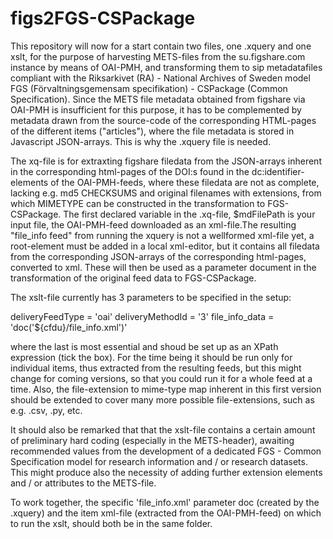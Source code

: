 # figs2FGS-CSPackage
This repository will now for a start contain two files, one .xquery and one xslt, for the purpose of harvesting METS-files from the su.figshare.com instance by means of OAI-PMH, and transforming them to sip metadatafiles compliant with the Riksarkivet (RA) - National Archives of Sweden model FGS (Förvaltningsgemensam specifikation) - CSPackage (Common Specification). Since the METS file metadata obtained from figshare via OAI-PMH is insufficient for this purpose, it has to be complemented by metadata drawn from the source-code of the corresponding HTML-pages of the different items ("articles"), where the file metadata is stored in Javascript JSON-arrays. This is why the .xquery file is needed.

The xq-file is for extraxting figshare filedata from the JSON-arrays inherent in the corresponding html-pages of the DOI:s found in the dc:identifier-elements of the OAI-PMH-feeds, where these filedata are not as complete, lacking e.g. md5 CHECKSUMS and original filenames with extensions, from which MIMETYPE can be constructed in the transformation to FGS-CSPackage. The first declared variable in the .xq-file, $mdFilePath is your input file, the OAI-PMH-feed downloaded as an xml-file.The resulting "file_info feed" from running the xquery is not a wellformed xml-file yet, a root-element must be added in a local xml-editor, but it contains all filedata from the corresponding JSON-arrays of the corresponding html-pages, converted to xml. These will then be used as a parameter document in the transformation of the original feed data to FGS-CSPackage.

The xslt-file currently has 3 parameters to be specified in the setup: 

deliveryFeedType = 'oai'
deliveryMethodId = '3'
file_info_data = 'doc('${cfdu}/file_info.xml')' 

where the last is most essential and shoud be set up as an XPath expression (tick the box).
For the time being it should be run only for individual items, thus extracted from the resulting feeds, but this might change for coming versions, so that you could run it for a whole feed at a time.
Also, the file-extension to mime-type map inherent in this first version should be extended to cover many more possible file-extensions, such as e.g. .csv, .py, etc.

It should also be remarked that that the xslt-file contains a certain amount of preliminary hard coding (especially in the METS-header), awaiting recommended values from the development of a dedicated FGS - Common Specification model for research information and / or research datasets. This might produce also the necessity of adding further extension elements and / or attributes to the METS-file.

To work together, the specific 'file_info.xml' parameter doc (created by the .xquery) and the item xml-file (extracted from the OAI-PMH-feed) on which to run the xslt, should both be in the same folder.

